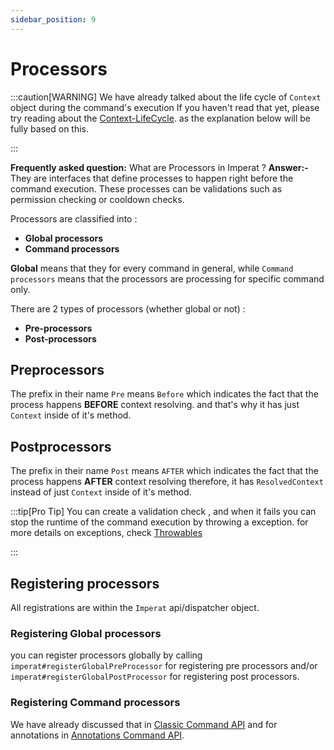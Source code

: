 ```yaml
---
sidebar_position: 9
---
```

# Processors

:::caution[WARNING]
We have already talked about the life cycle of `Context` object during the command's execution
If you haven't read that yet, please try reading about the [Context-LifeCycle](Dispatcher%20API.md#life-cycle-of-context).
as the explanation below will be fully based on this.

:::



**Frequently asked question:** What are Processors in Imperat ? 
**Answer:-**
They are interfaces that define processes to happen right before the command execution.
These processes can be validations such as permission checking or cooldown checks.

Processors are classified into :
- **Global processors**
- **Command processors**

**Global** means that they for every command in general, while `Command processors` means that the processors are processing for specific command only.

There are 2 types of processors (whether global or not) :
- **Pre-processors**
- **Post-processors**

## Preprocessors
The prefix in their name `Pre` means `Before` which indicates the fact that the process happens **BEFORE** context resolving.
and that's why it has just `Context` inside of it's method.

## Postprocessors
The prefix in their name `Post` means `AFTER` which indicates the fact that the process happens **AFTER** context resolving
therefore, it has `ResolvedContext` instead of just `Context` inside of it's method.



:::tip[Pro Tip]
You can create a validation check , and when it fails you can stop the runtime of the command execution 
by throwing a exception.
for more details on exceptions, check [Throwables](Throwables.md)

:::

## Registering processors
All registrations are within the `Imperat` api/dispatcher object. 

### Registering Global processors
you can register processors globally by calling `imperat#registerGlobalPreProcessor` for registering pre processors and/or 
`imperat#registerGlobalPostProcessor` for registering post processors.

### Registering Command processors
We have already discussed that in [Classic Command API](command-api/Classic%20Command%20API.md) and for annotations in [Annotations Command API](command-api/Annotations%20Command%20API.md).
